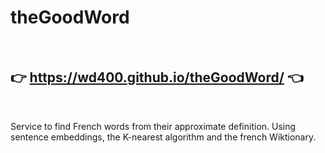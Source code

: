 # theGoodWord
<br>

## 👉 https://wd400.github.io/theGoodWord/ 👈

<br>


Service to find French words from their approximate definition. Using sentence embeddings, the K-nearest algorithm and the french Wiktionary.
